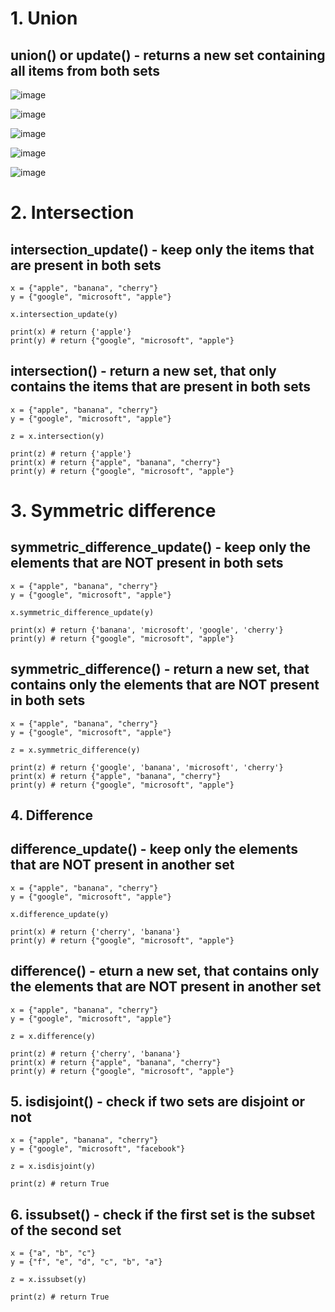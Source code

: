 # 1. Union

## union() or update() - returns a new set containing all items from both sets

![image](https://user-images.githubusercontent.com/60442877/226116474-8a394433-eedf-4351-ab5d-3d16d275623c.png)

![image](https://user-images.githubusercontent.com/60442877/226116478-75fb1b05-34c4-47b9-babf-c5fce42b4d26.png)

![image](https://user-images.githubusercontent.com/60442877/226116492-9d8570db-4459-43dc-8bef-24e33fcc55a0.png)

![image](https://user-images.githubusercontent.com/60442877/226116498-088c55ed-64ea-4885-992f-0ac02ffbc3d6.png)

![image](https://user-images.githubusercontent.com/60442877/226116505-8d9c4c85-7054-4edc-b944-b7dcee4b3a7f.png)

# 2. Intersection

## intersection_update() - keep only the items that are present in both sets

    x = {"apple", "banana", "cherry"}
    y = {"google", "microsoft", "apple"}

    x.intersection_update(y)

    print(x) # return {'apple'}
    print(y) # return {"google", "microsoft", "apple"}

## intersection() - return a new set, that only contains the items that are present in both sets

    x = {"apple", "banana", "cherry"}
    y = {"google", "microsoft", "apple"}

    z = x.intersection(y)

    print(z) # return {'apple'}
    print(x) # return {"apple", "banana", "cherry"}
    print(y) # return {"google", "microsoft", "apple"}

# 3. Symmetric difference

## symmetric_difference_update() - keep only the elements that are NOT present in both sets

    x = {"apple", "banana", "cherry"}
    y = {"google", "microsoft", "apple"}

    x.symmetric_difference_update(y)

    print(x) # return {'banana', 'microsoft', 'google', 'cherry'}
    print(y) # return {"google", "microsoft", "apple"}

## symmetric_difference() - return a new set, that contains only the elements that are NOT present in both sets

    x = {"apple", "banana", "cherry"}
    y = {"google", "microsoft", "apple"}

    z = x.symmetric_difference(y)

    print(z) # return {'google', 'banana', 'microsoft', 'cherry'}
    print(x) # return {"apple", "banana", "cherry"}
    print(y) # return {"google", "microsoft", "apple"}

## 4. Difference

## difference_update() - keep only the elements that are NOT present in another set

    x = {"apple", "banana", "cherry"}
    y = {"google", "microsoft", "apple"}

    x.difference_update(y) 

    print(x) # return {'cherry', 'banana'}
    print(y) # return {"google", "microsoft", "apple"}

## difference() - eturn a new set, that contains only the elements that are NOT present in another set

    x = {"apple", "banana", "cherry"}
    y = {"google", "microsoft", "apple"}

    z = x.difference(y) 

    print(z) # return {'cherry', 'banana'}
    print(x) # return {"apple", "banana", "cherry"}
    print(y) # return {"google", "microsoft", "apple"}

## 5. isdisjoint() - check if two sets are disjoint or not

    x = {"apple", "banana", "cherry"}
    y = {"google", "microsoft", "facebook"}

    z = x.isdisjoint(y) 

    print(z) # return True

## 6. issubset() - check if the first set is the subset of the second set

    x = {"a", "b", "c"}
    y = {"f", "e", "d", "c", "b", "a"}

    z = x.issubset(y) 

    print(z) # return True

